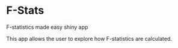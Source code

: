 # F-Stats
F-statistics made easy shiny app

This app allows the user to explore how F-statistics are calculated. 
